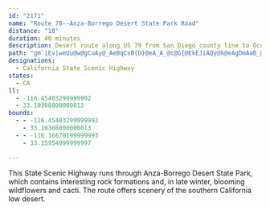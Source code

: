 ```yaml
---
id: "2171"
name: "Route 78--Anza-Borrego Desert State Park Road"
distance: "18"
duration: 40 minutes
description: Desert route along US 79 from San Diego county line to Ocotillo Wells.
path: "gm`iEv|weUu@w@gCuAy@_AeBqCsB{D}@eA_A_@c@G{@EkEJiAQy@k@eAgDmAaB_@Q{@EmBXiADs@YyAyD[{FSy@s@y@iEwB_@{@SmBoAkAiAy@cFgGg@mBImDWsAmB_E{@aE]w@{DcGuAeBmEsG}DmEeBaAsBQ}@VuAt@mCrCsAr@iCSsAB}Dz@yCg@cCLk@A}@c@wAyB{@s@yASmCVk@OWU[sAScDgAaJBg@Py@pAkDl@aDVeCB}D_Dk`@wC}XcA{N_@mBoAeEOeAwAwQDgKb@}NBqF[qD}@kD}AsD[kC?oA`@{JAeCIyAIsGKgBe@sFm@mDiN}b@O}AOyL|A{JHmCi@sEYmA_BgESmAi@yJ_@kCy@iCyByFU}@MgALyBt@aDXeBh@iHnAmIxAaIbCgGrAeEp@oD`@aE?mFO_DaA_LoEib@O_CDsEdOuwBNsDDsHQ_Zy@oz@]}S^sBp@wA~AgCz@mCpDeXTsCt@gVH{GQuAa@eAaAyAyA}@y@SqAEsE^iBDsBm@_Ay@Yg@UiAIyCScAWw@{J}OkGgL}@_ESsD]aC{Wq|AEsAHcChBqHXeBJwCEoDUmB_@kBmAgDwm@}eAob@q_AiAiDsB{Hs@_FoDkRc@kDSmCkCoxA^gJpLswBn^ebDbFy`A"
designations:
  - California State Scenic Highway
states:
  - CA
ll:
  - -116.45403299999992
  - 33.10308800000013
bounds:
  - - -116.45403299999992
    - 33.10308800000013
  - - -116.16670199999993
    - 33.15954999999997

---
```


This State Scenic Highway runs through Anza-Borrego Desert State Park, which contains interesting rock formations and, in late winter, blooming wildflowers and cacti. The route offers scenery of the southern California low desert.
